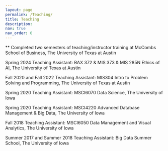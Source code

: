 ```yaml
---
layout: page
permalink: /Teaching/
title: Teaching
description: 
nav: true
nav_order: 6
---
```


** Completed two semesters of teaching/instructor training at McCombs School of Business, The University of Texas at Austin

Spring 2024 Teaching Assistant: BAX 372 & MIS 373 & MIS 285N Ethics of AI, The University of Texas at Austin

Fall 2020 and Fall 2022 Teaching Assistant: MIS304 Intro to Problem Solving and Programming, The University of Texas at Austin

Spring 2020 Teaching Assistant: MSCI6070 Data Science, The University of Iowa

Spring 2020 Teaching Assistant: MSCI4220 Advanced Database Management & Big Data, The University of Iowa

Fall 2018 Teaching Assistant: MSCI6050 Data Management and Visual Analytics, The University of Iowa

Summer 2017 and Summer 2018 Teaching Assistant: Big Data Summer School, The University of Iowa
